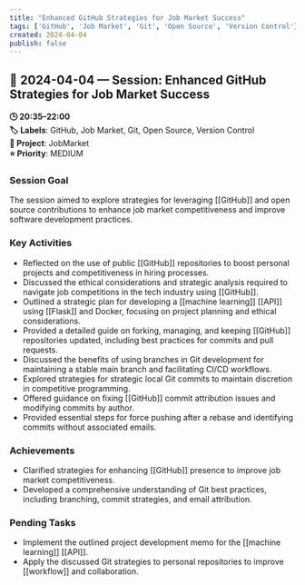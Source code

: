 ```yaml
---
title: "Enhanced GitHub Strategies for Job Market Success"
tags: ['GitHub', 'Job Market', 'Git', 'Open Source', 'Version Control']
created: 2024-04-04
publish: false
---
```


## 📅 2024-04-04 — Session: Enhanced GitHub Strategies for Job Market Success

**🕒 20:35–22:00**  
**🏷️ Labels**: GitHub, Job Market, Git, Open Source, Version Control  
**📂 Project**: JobMarket  
**⭐ Priority**: MEDIUM  


### Session Goal
The session aimed to explore strategies for leveraging [[GitHub]] and open source contributions to enhance job market competitiveness and improve software development practices.

### Key Activities
- Reflected on the use of public [[GitHub]] repositories to boost personal projects and competitiveness in hiring processes.
- Discussed the ethical considerations and strategic analysis required to navigate job competitions in the tech industry using [[GitHub]].
- Outlined a strategic plan for developing a [[machine learning]] [[API]] using [[Flask]] and Docker, focusing on project planning and ethical considerations.
- Provided a detailed guide on forking, managing, and keeping [[GitHub]] repositories updated, including best practices for commits and pull requests.
- Discussed the benefits of using branches in Git development for maintaining a stable main branch and facilitating CI/CD workflows.
- Explored strategies for strategic local Git commits to maintain discretion in competitive programming.
- Offered guidance on fixing [[GitHub]] commit attribution issues and modifying commits by author.
- Provided essential steps for force pushing after a rebase and identifying commits without associated emails.

### Achievements
- Clarified strategies for enhancing [[GitHub]] presence to improve job market competitiveness.
- Developed a comprehensive understanding of Git best practices, including branching, commit strategies, and email attribution.

### Pending Tasks
- Implement the outlined project development memo for the [[machine learning]] [[API]].
- Apply the discussed Git strategies to personal repositories to improve [[workflow]] and collaboration.
